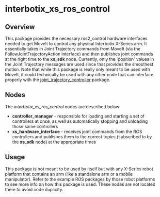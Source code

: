 # interbotix_xs_ros_control

## Overview
This package provides the necessary ros2_control hardware interfaces needed to get MoveIt to control any physical Interbotix X-Series arm. It essentially takes in Joint Trajectory commands from MoveIt (via the FollowJointTrajectoryAction interface) and then publishes joint commands at the right time to the **xs_sdk** node. Currently, only the 'position' values in the Joint Trajectory messages are used since that provides the smoothest motion. Note that while this package is really only meant to be used with MoveIt, it could technically be used with any other node that can interface properly with the [joint_trajectory_controller](http://wiki.ros.org/joint_trajectory_controller) package.

## Nodes
The *interbotix_xs_ros_control* nodes are described below:
- **controller_manager** - responsible for loading and starting a set of controllers at once, as well as automatically stopping and unloading those same controllers
- **xs_hardware_interface** - receives joint commands from the ROS controllers and publishes them to the correct topics (subscribed to by the **xs_sdk** node) at the appropriate times

## Usage
This package is not meant to be used by itself but with any X-Series robot platform that contains an arm (like a standalone arm or a mobile manipulator). Refer to the example ROS packages by those robot platforms to see more info on how this package is used. These nodes are not located there to avoid code duplicity.
